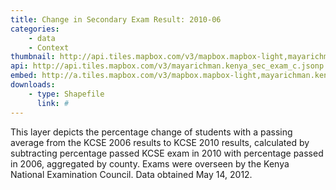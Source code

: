```yaml
---
title: Change in Secondary Exam Result: 2010-06
categories: 
    - data
    - Context
thumbnail: http://api.tiles.mapbox.com/v3/mapbox.mapbox-light,mayarichman.kenya_sec_exam_c/7/77/63.png128
api: http://api.tiles.mapbox.com/v3/mayarichman.kenya_sec_exam_c.jsonp
embed: http://a.tiles.mapbox.com/v3/mapbox.mapbox-light,mayarichman.kenya_sec_exam_c.html#6/-0.1318/37.0899
downloads:
    - type: Shapefile
      link: #
---
```

<p>This layer depicts the percentage change of students with a passing average from the KCSE 2006 results to KCSE 2010 results, calculated by subtracting percentage passed KCSE exam in 2010 with percentage passed in 2006, aggregated by county. Exams were overseen by the Kenya National Examination Council. Data obtained May 14, 2012.</p>